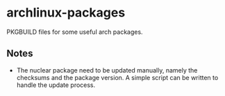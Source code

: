 # archlinux-packages
PKGBUILD files for some useful arch packages.

## Notes
- The nuclear package need to be updated manually, namely the checksums and the package version. A simple script can be written to handle the update process.

